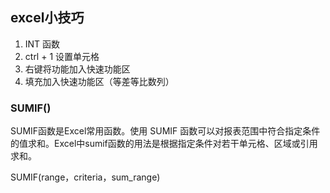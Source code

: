 ## excel小技巧
1. INT 函数
2. ctrl + 1 设置单元格
3. 右键将功能加入快速功能区
4. 填充加入快速功能区（等差等比数列）

### SUMIF()
SUMIF函数是Excel常用函数。使用 SUMIF 函数可以对报表范围中符合指定条件的值求和。Excel中sumif函数的用法是根据指定条件对若干单元格、区域或引用求和。

SUMIF(range，criteria，sum_range)
